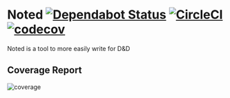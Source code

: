 # Noted [![Dependabot Status](https://api.dependabot.com/badges/status?host=github&repo=zmbush/noted&identifier=90274970)](https://dependabot.com) [![CircleCI](https://circleci.com/gh/zmbush/noted/tree/master.svg?style=svg&circle-token=b124006870f8eaa39445c9debd6fd43aca4d5861)](https://circleci.com/gh/zmbush/noted/tree/master) [![codecov](https://codecov.io/gh/zmbush/noted/branch/master/graph/badge.svg?token=2W721TfhsQ)](https://codecov.io/gh/zmbush/noted)

Noted is a tool to more easily write for D&D

## Coverage Report

![coverage](https://codecov.io/gh/zmbush/noted/branch/master/graphs/tree.svg?token=2W721TfhsQ&width=1000)
